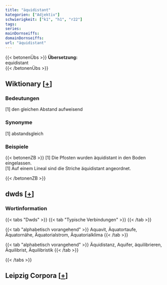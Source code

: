 ```yaml
---
title: "äquidistant"
kategorien: ["Adjektiv"]
schwierigkeit: ["k1", "h1", "r22"]
tags:
series:
mainDornseiffs:
domainDornseiffs:
url: "äquidistant"
---
```


{{< betonenÜbs >}}
**Übersetzung:**  
equidistant  
{{< /betonenÜbs >}}

## Wiktionary [[+](https://de.wiktionary.org/wiki/äquidistant)]

### Bedeutungen
[1] den gleichen Abstand aufweisend  

### Synonyme
[1] abstandsgleich  

### Beispiele
{{< betonenZB >}}
[1] Die Pfosten wurden äquidistant in den Boden eingelassen.  
[1] Auf einem Lineal sind die Striche äquidistant angeordnet.  

{{< /betonenZB >}}


## dwds [[+](https://www.dwds.de/wb/äquidistant)]

### Wortinformation
{{< tabs "Dwds" >}}
{{< tab "Typische Verbindungen" >}}
{{< /tab >}}

{{< tab "alphabetisch vorangehend" >}}
Aquavit, Äquatortaufe, Äquatornähe, Äquatorialstrom, Äquatorialklima
{{< /tab >}}

{{< tab "alphabetisch vorangehend" >}}
Äquidistanz, Aquifer, äquilibrieren, Äquilibrist, Äquilibristik
{{< /tab >}}

{{< /tabs >}}

## Leipzig Corpora [[+](https://corpora.uni-leipzig.de/en/res?word=äquidistant&corpusId=deu_newscrawl-public_2018)]

